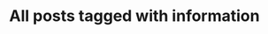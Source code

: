 ---
layout: tag
title: "All posts tagged with information"
permalink: /weblog/tags/information/
taxonomy: information
---